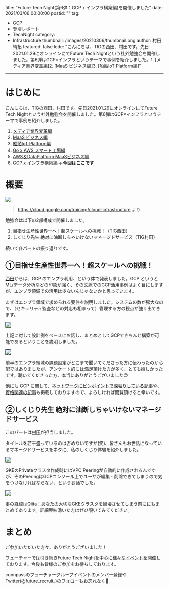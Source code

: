 title: "Future Tech Night(第6弾：GCP x インフラ構築編)を開催しました"
date: 2021/03/06 00:00:00
postid: ""
tag:
  - GCP
  - 登壇レポート
  - TechNight
category:
  - Infrastructure
thumbnail: /images/20210306/thumbnail.png
author: 村田靖拓
featured: false
lede: "こんにちは、TIGの西田、村田です。先日2021.01.29にオンラインにてFuture Tech Nightという社外勉強会を開催しました。第6弾はGCP×インフラというテーマで事例を紹介しました。1. [メディア業界変革編]2. [MaaS ビジネス編]3. [船舶IoT Platform編]"
---

# はじめに
こんにちは、TIGの西田、村田です。先日2021.01.29にオンラインにてFuture Tech Nightという社外勉強会を開催しました。第6弾はGCP×インフラというテーマで事例を紹介しました。

1. [メディア業界変革編](https://future.connpass.com/event/177093/)
2. [MaaS ビジネス編](https://future.connpass.com/event/179387/)
3. [船舶IoT Platform編](https://future.connpass.com/event/185051/)
4. [Go x AWS スマート工場編](https://future.connpass.com/event/188742/)
5. [AWS＆DataPlatform MaaSビジネス編](https://future.connpass.com/event/195568/)
6. [GCP x インフラ構築編](https://future.connpass.com/event/201478/) **←今回はここです**

# 概要

<img src="/images/20210306/hero-cloud-infrastructure.png" loading="lazy">

> https://cloud.google.com/training/cloud-infrastructure より


勉強会は以下の2部構成で開催しました。

1. 目指せ生産性世界一へ！超スケールへの挑戦！（TIG西田）
2. しくじり先生 絶対に油断しちゃいけないマネージドサービス（TIG村田）

続いて各パートの振り返りです。

## ①目指せ生産性世界一へ！超スケールへの挑戦！

[西田](/authors/%E8%A5%BF%E7%94%B0%E5%A5%BD%E5%AD%9D/)からは、GCP のエンプラ利用、という体で発表しました。GCP というとML/データ分析などの印象が強く、その文脈でのGCP活用事例はよく目にしますが、エンプラ領域での活用は少ないんじゃないかと思っています。

まずはエンプラ領域で求められる要件を説明しました。システムの数が膨大なので、（セキュリティ監査などの対応も相まって）管理する方の視点が強く出てきます。

<img src="/images/20210306/2021-03-10_103811.png" style="border:solid 1px #000000" loading="lazy">


上記に対して設計例をベースにお話し、まとめとしてGCPできちんと構築が可能であるということを説明しました。

<img src="/images/20210306/2021-03-10_103053.png" style="border:solid 1px #000000" loading="lazy">


前半のエンプラ領域の課題設定がどこまで聞いてくださった方に伝わったのか心配ではありましたが、アンケート的には満足頂けた方が多く、とても嬉しかったです。聴いてくださった方、本当にありがとうございました:blush:

他にも GCP に関して、[ネットワークにピンポイントで深堀りしている記事](/articles/20200813/)や、[資格関連の記事](/articles/20200902/)も掲載しておりますので、よろしければ閲覧頂けると幸いです。

## ②しくじり先生 絶対に油断しちゃいけないマネージドサービス

このパートは[村田](/authors/%E6%9D%91%E7%94%B0%E9%9D%96%E6%8B%93/)が担当しました。

タイトルを若干盛っているのは否めないですが(笑)、皆さんもお世話になっているマネージドサービスをネタに、私のしくじり体験を紹介しました。

<img src="/images/20210306/image.png" style="border:solid 1px #000000" loading="lazy">


GKEのPrivateクラスタ作成時にはVPC Peeringが自動的に作成されるんですが、そのPeeringはGCPコンソール上でユーザが編集・削除できてしまうので気をつけなければならない、というお話でした。


<img src="/images/20210306/image_2.png" style="border:solid 1px #000000" loading="lazy">


事の経緯は[Qiita：あなたの大切なGKEクラスタを崩壊させてしまう前に](https://qiita.com/famipapamart/items/1a207f90d7dd9ec85d5d)にもまとめてあります。詳細興味湧いた方はぜひ覗いてみてください。

# まとめ
ご参加いただいた方々、ありがとうございました！

フューチャーでは引き続きFuture Tech Nightを中心に[様々なイベントを開催](https://future.connpass.com/)しております。今後も皆様のご参加をお待ちしております。

connpassのフューチャーグループイベントのメンバー登録やTwitter(@future_recruit_)のフォローもお忘れなく📝
